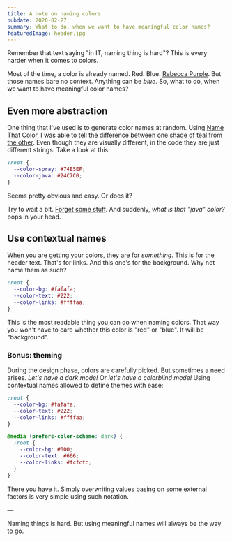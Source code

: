 ```yaml
---
title: A note on naming colors
pubdate: 2020-02-27
summary: What to do, when we want to have meaningful color names?
featuredImage: header.jpg
---
```


Remember that text saying "in IT, naming thing is hard"? This is every harder when it comes to colors.

Most of the time, a color is already named. Red. Blue. [Rebecca Purple][1]. But those names bare no context. Anything can be _blue_. So, what to do, when we want to have meaningful color names?

## Even more abstraction

One thing that I've used is to generate color names at random. Using [Name That Color][2], I was able to tell the difference between one [shade of teal][3] from [the other][4]. Even though they are visually different, in the code they are just different strings. Take a look at this:

```css
:root {
  --color-spray: #74E5EF;
  --color-java: #24C7C0;
}
```

Seems pretty obvious and easy. Or does it?

Try to wait a bit. [Forget some stuff][5]. And suddenly, _what is that "java" color?_ pops in your head.

## Use contextual names

When you are getting your colors, they are for _something_. This is for the header text. That's for links. And this one's for the background. Why not name them as such?

```css
:root {
  --color-bg: #fafafa;
  --color-text: #222;
  --color-links: #ffffaa;
}
```

This is the most readable thing you can do when naming colors. That way you won't have to care whether this color is "red" or "blue". It will be "background".

### Bonus: theming

During the design phase, colors are carefully picked. But sometimes a need arises. _Let's have a dark mode!_ Or _let's have a colorblind mode!_ Using contextual names allowed to define themes with ease:

```css
:root {
  --color-bg: #fafafa;
  --color-text: #222;
  --color-links: #ffffaa;
}

@media (prefers-color-scheme: dark) {
  :root {
    --color-bg: #000;
    --color-text: #666;
    --color-links: #fcfcfc;
  }
}
```

There you have it. Simply overwriting values basing on some external factors is very simple using such notation.

—

Naming things is hard. But using meaningful names will always be the way to go.

[1]:	http://www.colors.commutercreative.com/rebeccapurple/
[2]:	http://chir.ag/projects/name-that-color/#6195ED
[3]:	https://www.colourlovers.com/color/74E5EF/Flowering_Flow
[4]:	https://www.colourlovers.com/color/24C7C0/buy_tramadol_online
[5]:	/writings/2020-02-10-dont-forget-to-forget-your-code